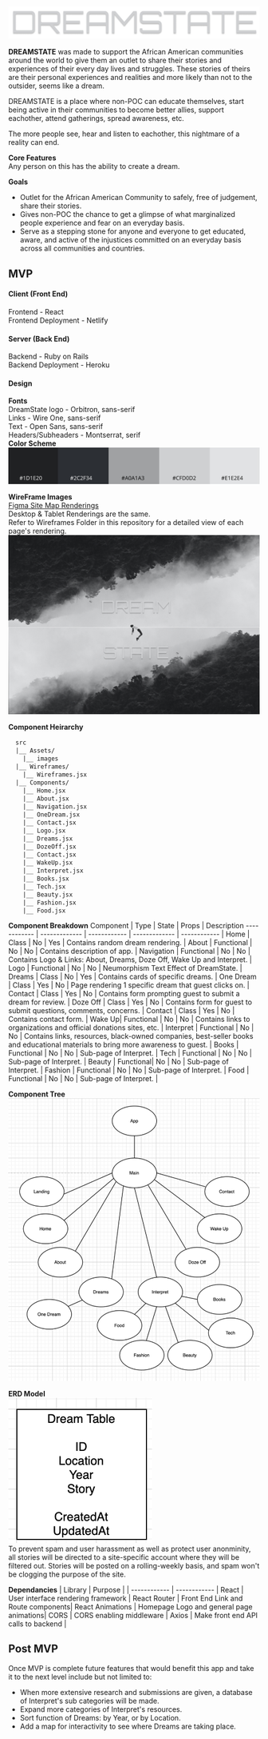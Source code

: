 ![DreamState Logo](./DreamStateHeader.png)


**DREAMSTATE** was made to support the African American communities around the world to give them an outlet to share their stories and experiences of their every day lives and struggles.  These stories of theirs are their personal experiences and realities and more likely than not to the outsider, seems like a dream.   

DREAMSTATE is a place where non-POC can educate themselves, start being active in their communities to become better allies, support eachother, attend gatherings, spread awareness, etc.  

The more people see, hear and listen to eachother, this nightmare of a reality can end.

**Core Features**  
Any person on this has the ability to create a dream.  

**Goals**
* Outlet for the African American Community to safely, free of judgement, share their stories.
* Gives non-POC the chance to get a glimpse of what marginalized people experience and fear on an everyday basis.
* Serve as a stepping stone for anyone and everyone to get educated, aware, and active of the injustices committed on an everyday basis across all communities and countries.


## MVP 
#### Client (Front End)
Frontend - React  
Frontend Deployment - Netlify

#### Server (Back End)
Backend - Ruby on Rails  
Backend Deployment - Heroku

#### Design  
**Fonts**   
DreamState logo - Orbitron, sans-serif  
Links - Wire One, sans-serif  
Text - Open Sans, sans-serif  
Headers/Subheaders - Montserrat, serif  
**Color Scheme**    
![Color Gradient Photo](./ColorGradient.jpg)   

**WireFrame Images**   
 [Figma Site Map Renderings](https://www.figma.com/file/A76wKnES6uQsjwS0CudKCx/DreamState?node-id=14%3A450)   
 Desktop & Tablet Renderings are the same.   
Refer to Wireframes Folder in this repository for a detailed view of each page's rendering.
![Wireframe Photo](./Wireframes/Landing.png)

**Component Heirarchy**

      src
      |__ Assets/
        |__ images
      |__ Wireframes/
        |__ Wireframes.jsx
      |__ Components/
        |__ Home.jsx
        |__ About.jsx
        |__ Navigation.jsx
        |__ OneDream.jsx
        |__ Contact.jsx
        |__ Logo.jsx
        |__ Dreams.jsx
        |__ DozeOff.jsx
        |__ Contact.jsx
        |__ WakeUp.jsx
        |__ Interpret.jsx
        |__ Books.jsx
        |__ Tech.jsx
        |__ Beauty.jsx
        |__ Fashion.jsx
        |__ Food.jsx

**Component Breakdown**
Component | Type | State | Props | Description
------------ | ------------- | ------------ | ------------- | ------------ |
Home | Class | No | Yes | Contains random dream rendering. |
About | Functional | No | No | Contains description of app. |
Navigation | Functional | No | No | Contains Logo & Links: About, Dreams, Doze Off, Wake Up and Interpret. |
Logo | Functional | No | No | Neumorphism Text Effect of DreamState. |
Dreams | Class | No | Yes | Contains cards of specific dreams. |
One Dream | Class | Yes | No | Page rendering 1 specific dream that guest clicks on. |
Contact | Class | Yes | No | Contains form prompting guest to submit a dream for review. |
Doze Off | Class | Yes | No | Contains form for guest to submit questions, comments, concerns. |
Contact | Class | Yes | No | Contains contact form. |
Wake Up| Functional | No | No | Contains links to organizations and official donations sites, etc.  |
Interpret | Functional | No | No | Contains links, resources, black-owned companies, best-seller books and educational materials to bring more awareness to guest. |
Books | Functional | No | No | Sub-page of Interpret. |
Tech | Functional | No | No | Sub-page of Interpret. |
Beauty | Functional| No | No | Sub-page of Interpret. |
Fashion | Functional | No | No | Sub-page of Interpret. |
Food | Functional | No | No | Sub-page of Interpret. |


**Component Tree**
![Component Tree Photo](./ComponentTree.png) 

**ERD Model**   
![ERD Model Photo](./ERDModel.png)   
To prevent spam and user harassment as well as protect user anonminity, all stories will be directed to a site-specific account where they will be filtered out.  Stories will be posted on a rolling-weekly basis, and spam won't be clogging the purpose of the site.

**Dependancies**
| Library | Purpose |
| ------------ | ------------ |
React | User interface rendering framework |
React Router | Front End Link and Route components|
React Animations | Homepage Logo and general page animations|
CORS | CORS enabling middleware |
Axios | Make front end API calls to backend |



## Post MVP
Once MVP is complete future features that would benefit this app and take it to the next level include but not limited to:

- When more extensive research and submissions are given, a database of Interpret's sub categories will be made.
- Expand more categories of Interpret's resources.
- Sort function of Dreams: by Year, or by Location.
- Add a map for interactivity to see where Dreams are taking place.
